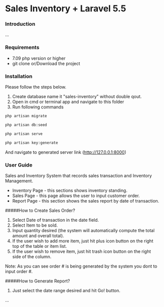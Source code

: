 # Sales Inventory + Laravel 5.5

### Introduction
...
### Requirements
 - 7.09 php version or higher
 - git clone or/Download the project

### Installation

Please follow the steps below.
1. Create database name it "sales-inventory" without double qout.
2. Open in cmd or terminal app and navigate to this folder
3. Run following commands

```bash
php artisan migrate
```

```bash
php artisan db:seed
```

```bash
php artisan serve
```

```bash
php artisan key:generate
```

And navigate to generated server link (http://127.0.0.1:8000)

### User Guide
Sales and Inventory System that records sales transaction and Inventory Management.

- Inventory Page - this sections shows inventory standing.
- Sales Page - this page allows the user to input customer order. 
- Report Page - this section shows the sales report by date of transaction.

#####How to Create Sales Order?
1. Select Date of transaction in the date field.
2. Select Item to be sold.
3. Input quantity desired (the system will automatically compute the total amount and overall total).
4. If the user wish to add more item, just hit plus icon button on the right top of the table or item list.
5. If the user wish to remove item, just hit trash icon button on the right side of the column.

Note: As you can see order # is being generated by the system you dont to input order #.

#####How to Generate Report?
1. Just select the date range desired and hit Go! button.

...
